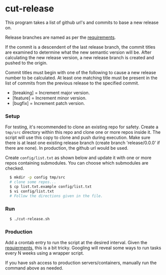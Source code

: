 # cut-release

This program takes a list of github url's and commits to base a new
release on.

Release branches are named as per the [requirements](REQUIREMENTS.md).

If the commit is a descendent of the last release branch, the commit
titles are examined to determine what the new semantic version will
be. After calculating the new release version, a new release branch is
created and pushed to the origin.

Commit titles must begin with one of the following to cause a new release
number to be calculated. At least one matching title must be present in
the list of commits from the previous release to the specified commit.

  - [breaking] = Increment major version.
  - [feature]  = Increment minor version.
  - [bugfix]   = Increment patch version.

### Setup

For testing, it's recommended to clone an existing repo for safety. Create
a `tmp/src` directory within this repo and clone one or more repos
inside it.  The script will use this copy to clone and push during
execution. Make sure there is at least one existing release branch
(create branch 'release/0.0.0' if there are none). In production, the
github url would be used.

Create `config/list.txt` as shown below and update it with one or more
repos containing submodules.  You can choose which submodules are checked.

```bash
  $ mkdir -p config tmp/src
  # clone some repos...
  $ cp list.txt.example config/list.txt
  $ vi config/list.txt
  # Follow the directions given in the file.
```

### Run

```bash
  $ ./cut-release.sh
```

### Production

Add a crontab entry to run the script at the desired interval.  Given the
[requierments](REQUIREMENTS.txt), this is a bit tricky. Googling will
reveal some ways to run tasks every N weeks using a wrapper script.

If you have ssh access to production servers/containers, manually run
the command above as needed.
